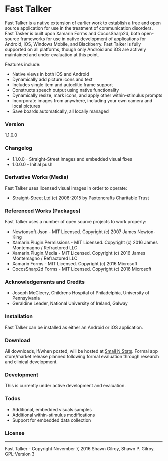 # Fast Talker
Fast Talker is a native extension of earlier work to establish a free and open source application for use in the treatment of communication disorders.  Fast Tasker is built upon Xamarin Forms and CocosSharp2d, both open-source frameworks for use in native development of applications for Android, iOS, Windows Mobile, and Blackberry.  Fast Talker is fully supported on all platforms, though only Android and iOS are actively maintained and under evaluation at this point.

Features include:
  - Native views in both iOS and Android
  - Dynamically add picture icons and text
  - Includes single item and autoclitic frame support
  - Constructs speech output using native functionality
  - Dynamically resize, mark icons, and apply other within-stimulus prompts
  - Incorporate images from anywhere, including your own camera and local pictures
  - Save boards automatically, all locally managed

### Version
1.1.0.0

### Changelog
 * 1.1.0.0 - Straight-Street images and embedded visual fixes
 * 1.0.0.0 - Initial push

### Derivative Works (Media)
Fast Talker uses licensed visual images in order to operate:
* Straight-Street Ltd (c) 2006-2015 by Paxtoncrafts Charitable Trust 

### Referenced Works (Packages)
Fast Talker uses a number of open source projects to work properly:
* Newtonsoft.Json - MIT Licensed. Copyright (c) 2007 James Newton-King 
* Xamarin.Plugin.Permissions - MIT Licensed. Copyright (c) 2016 James Montemagno / Refractored LLC
* Xamarin.Plugin.Media - MIT Licensed. Copyright (c) 2016 James Montemagno / Refractored LLC
* Xamarin Forms - MIT Licensed. Copyright (c) 2016 Microsoft
* CocosSharp2d Forms - MIT Licensed. Copyright (c) 2016 Microsoft

### Acknowledgements and Credits
* Joseph McCleery, Childrens Hospital of Philadelphia, University of Pennsylvania
* Geraldine Leader, National University of Ireland, Galway

### Installation
Fast Talker can be installed as either an Android or iOS application.  

### Download
All downloads, if/when posted, will be hosted at [Small N Stats](http://www.smallnstats.com). Formal app store/market release planned following formal evaluation through research and clinical development.

### Development
This is currently under active development and evaluation.

### Todos
* Additional, embedded visuals samples
* Additional within-stimulus modifications
* Support for embedded data collection

### License
----
Fast Talker - Copyright November 7, 2016 Shawn Gilroy, Shawn P. Gilroy. GPL-Version 3
